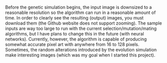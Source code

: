 Before the genetic simulation begins, the input image is downsized to a reasonable resolution so the algorithm can run in a reasonable amount of time. In order to clearly see the resulting (output) images, you must download them (the Github website does not support zooming). The sample inputs are way too large to run with the current selection/mutation/mating algorithms, but I have plans to change this in the future (with neural networks). Currently, however, the algorithm is capable of producing somewhat accurate pixel art with anywhere from 16 to 128 pixels. Sometimes, the random alterations introduced by the evolution simulation make interesting images (which was my goal when I started this project).  
